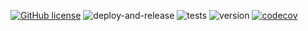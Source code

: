 [![GitHub license](https://img.shields.io/github/license/lapanti/lapanti.github.io)](https://github.com/lapanti/lapanti.github.io/blob/master/LICENSE) ![deploy-and-release](https://github.com/lapanti/lapanti.github.io/workflows/deploy-and-release/badge.svg) ![tests](https://github.com/lapanti/lapanti.github.io/workflows/tests/badge.svg) ![version](https://img.shields.io/github/package-json/v/lapanti/lapanti.github.io) [![codecov](https://codecov.io/gh/lapanti/lapanti.github.io/branch/master/graph/badge.svg?token=XqBFZwcs7F)](https://codecov.io/gh/lapanti/lapanti.github.io)
